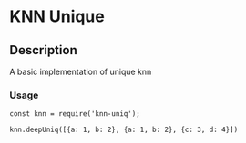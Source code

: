 # KNN Unique

## Description

A basic implementation of unique knn

### Usage

```
const knn = require('knn-uniq');

knn.deepUniq([{a: 1, b: 2}, {a: 1, b: 2}, {c: 3, d: 4}])
```
